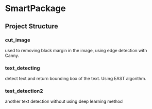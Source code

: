 # SmartPackage

## Project Structure
### cut_image
used to removing black margin in the image, using edge detection with Canny.

### text_detecting
detect text and return bounding box of the text. Using EAST algorithm.

### test_detection2
another text detection without using deep learning method
